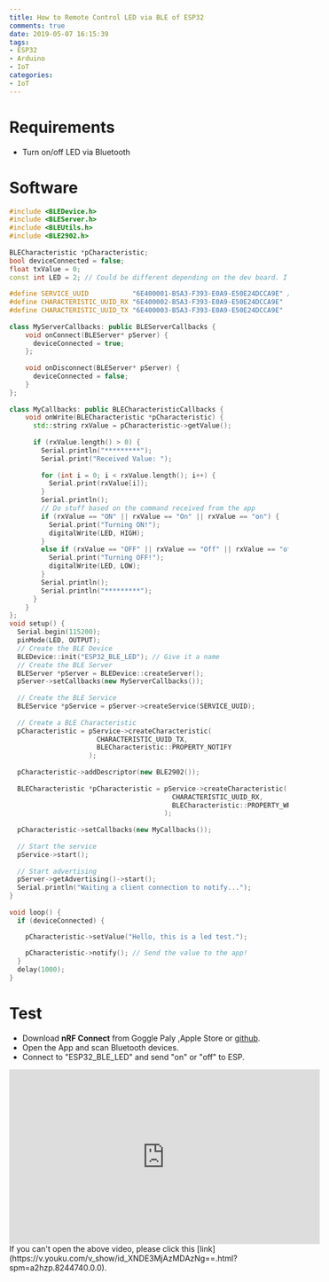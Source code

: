 ```yaml
---
title: How to Remote Control LED via BLE of ESP32
comments: true
date: 2019-05-07 16:15:39
tags:
- ESP32
- Arduino
- IoT
categories:
- IoT
---
```

# Requirements
- Turn on/off LED via Bluetooth

# Software
```C++
#include <BLEDevice.h>
#include <BLEServer.h>
#include <BLEUtils.h>
#include <BLE2902.h>
 
BLECharacteristic *pCharacteristic;
bool deviceConnected = false;
float txValue = 0;
const int LED = 2; // Could be different depending on the dev board. I used the DOIT ESP32 dev board.
 
#define SERVICE_UUID           "6E400001-B5A3-F393-E0A9-E50E24DCCA9E" // UART service UUID
#define CHARACTERISTIC_UUID_RX "6E400002-B5A3-F393-E0A9-E50E24DCCA9E"
#define CHARACTERISTIC_UUID_TX "6E400003-B5A3-F393-E0A9-E50E24DCCA9E"
 
class MyServerCallbacks: public BLEServerCallbacks {
    void onConnect(BLEServer* pServer) {
      deviceConnected = true;
    };
 
    void onDisconnect(BLEServer* pServer) {
      deviceConnected = false;
    }
};
 
class MyCallbacks: public BLECharacteristicCallbacks {
    void onWrite(BLECharacteristic *pCharacteristic) {
      std::string rxValue = pCharacteristic->getValue();
 
      if (rxValue.length() > 0) {
        Serial.println("*********");
        Serial.print("Received Value: ");
 
        for (int i = 0; i < rxValue.length(); i++) {
          Serial.print(rxValue[i]);
        }
        Serial.println();
        // Do stuff based on the command received from the app
        if (rxValue == "ON" || rxValue == "On" || rxValue == "on") { 
          Serial.print("Turning ON!");
          digitalWrite(LED, HIGH);
        }
        else if (rxValue == "OFF" || rxValue == "Off" || rxValue == "off") {
          Serial.print("Turning OFF!");
          digitalWrite(LED, LOW);
        }
        Serial.println();
        Serial.println("*********");
      }
    }
};
void setup() {
  Serial.begin(115200);
  pinMode(LED, OUTPUT);
  // Create the BLE Device
  BLEDevice::init("ESP32_BLE_LED"); // Give it a name
  // Create the BLE Server
  BLEServer *pServer = BLEDevice::createServer();
  pServer->setCallbacks(new MyServerCallbacks());
 
  // Create the BLE Service
  BLEService *pService = pServer->createService(SERVICE_UUID);
 
  // Create a BLE Characteristic
  pCharacteristic = pService->createCharacteristic(
                      CHARACTERISTIC_UUID_TX,
                      BLECharacteristic::PROPERTY_NOTIFY
                    );
                      
  pCharacteristic->addDescriptor(new BLE2902());
 
  BLECharacteristic *pCharacteristic = pService->createCharacteristic(
                                         CHARACTERISTIC_UUID_RX,
                                         BLECharacteristic::PROPERTY_WRITE
                                       );
 
  pCharacteristic->setCallbacks(new MyCallbacks());
 
  // Start the service
  pService->start();
 
  // Start advertising
  pServer->getAdvertising()->start();
  Serial.println("Waiting a client connection to notify...");
}
 
void loop() {
  if (deviceConnected) {

    pCharacteristic->setValue("Hello, this is a led test.");
    
    pCharacteristic->notify(); // Send the value to the app!
  }
  delay(1000);
}
```
# Test
- Download **nRF Connect** from Goggle Paly ,Apple Store or [github](https://github.com/NordicSemiconductor/Android-nRF-Connect/releases).
- Open the App and scan Bluetooth devices.
- Connect to "ESP32_BLE_LED" and send "on" or "off" to ESP.
<iframe width="560" height="315" src="https://www.youtube.com/embed/s9KjcactlzI" frameborder="0" allow="accelerometer; autoplay; encrypted-media; gyroscope; picture-in-picture" allowfullscreen></iframe>
If you can't open the above video, please click this [link](https://v.youku.com/v_show/id_XNDE3MjAzMDAzNg==.html?spm=a2hzp.8244740.0.0).